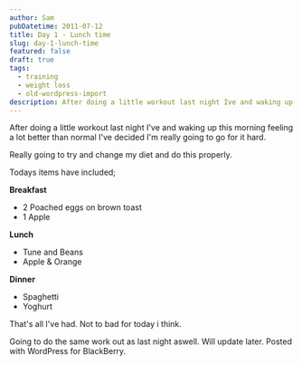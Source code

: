 ```yaml
---
author: Sam
pubDatetime: 2011-07-12
title: Day 1 - Lunch time
slug: day-1-lunch-time
featured: false
draft: true
tags:
  - training
  - weight loss
  - old-wordpress-import
description: After doing a little workout last night Ive and waking up this morning feeling a lot better than normal Ive decided Im really going to go for it hard
---
```


After doing a little workout last night I've and waking up this morning feeling a lot better than normal I've decided I'm really going to go for it hard. 

Really going to try and change my diet and do this properly. 

Todays items have included; 

**Breakfast**
- 2 Poached eggs on brown toast
- 1 Apple

**Lunch**
- Tune and Beans
- Apple & Orange

**Dinner**
- Spaghetti
- Yoghurt

That's all I've had. Not to bad for today i think. 

Going to do the same work out as last night aswell. Will update later.  Posted with WordPress for BlackBerry.